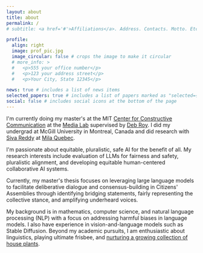 ```yaml
---
layout: about
title: about
permalink: /
# subtitle: <a href='#'>Affiliations</a>. Address. Contacts. Motto. Etc.

profile:
  align: right
  image: prof_pic.jpg
  image_circular: false # crops the image to make it circular
  # more_info: >
  #   <p>555 your office number</p>
  #   <p>123 your address street</p>
  #   <p>Your City, State 12345</p>

news: true # includes a list of news items
selected_papers: true # includes a list of papers marked as "selected={true}"
social: false # includes social icons at the bottom of the page
---
```


I'm currently doing my master's at the MIT [Center for Constructive Communication](https://www.ccc.mit.edu/) at the [Media Lab](https://www.media.mit.edu) supervised by [Deb Roy](https://www.media.mit.edu/people/dkroy/overview/). I did my undergrad at McGill University in Montreal, Canada and did research with [Siva Reddy](https://sivareddy.in/) at [Mila Quebec](https://mila.quebec/en).

I'm passionate about equitable, pluralistic, safe AI for the benefit of all. My research interests include evaluation of LLMs for fairness and safety, pluralistic alignment, and developing equitable human-centered collaborative AI systems.

Currently, my master's thesis focuses on leveraging large language models to facilitate deliberative dialogue and consensus-building in Citizens' Assemblies through identifying bridging statements, fairly representing the collective stance, and amplifying underheard voices.

My background is in mathematics, computer science, and natural language processing (NLP) with a focus on addressing harmful biases in language models. I also have experience in vision-and-language models such as Stable Diffusion. Beyond my academic pursuits, I am enthusiastic about linguistics, playing ultimate frisbee, and [nurturing a growing collection of house plants](https://elinorp-d.github.io/blog/).

